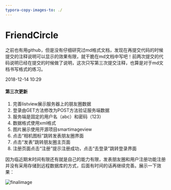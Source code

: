 ```yaml
---
typora-copy-images-to: ./
---
```


# FriendCircle

之前也有用github，但是没有仔细研究过md格式文档，发现在再提交代码的时候提交的注释说明可以显示的效果有限，就干脆在md文档中写吧！前两次提交的代码说明已经在提交的时候做了说明，这次只写第三次提交注释，也算是对于md文档书写格式的练习。

2018-12-14 10:29

#### 第三次更新

1. 完善listview展示服务器上的朋友圈数据
2. 登录由GET方法修改为POST方法验证服务端数据
3. 服务端是固定的用户名（abc）和密码（123）
4. 数据格式使用xml格式
5. 图片展示使用开源项目smartimageview
6. 点击“相机图标”跳转发表朋友圈界面
7. 点击“发表”跳转朋友圈主页面
8. 注册页面点击“注册”提示注册成功，点击“去登录”跳转登录界面

因为临近期末时间有限还有就是自己的能力有限，发表朋友圈和用户注册功能注册并没有采用存储到远程数据库的方式，后面有时间的话再继续完善。展示一下效果：

![finalimage](D:\Android\AndroidStudioProjects\FriendCircle\finalimage.jpg)

